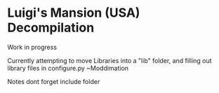 # Luigi's Mansion (USA) Decompilation
Work in progress

Currently attempting to move Libraries into a "lib" folder, and filling out library files in configure.py
~Moddimation

Notes
dont forget include folder
